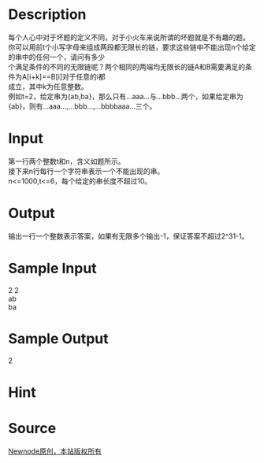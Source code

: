 
# Description

<div class="content"><div>每个人心中对于坏题的定义不同，对于小火车来说所谓的坏题就是不有趣的题。</div>
<div>你可以用前t个小写字母来组成两段都无限长的链，要求这些链中不能出现n个给定的串中的任何一个，请问有多少</div>
<div>个满足条件的不同的无限链呢？两个相同的两端均无限长的链A和B需要满足的条件为A[i+k]==B[i]对于任意的i都</div>
<div>成立，其中k为任意整数。</div>
<div>例如t=2，给定串为{ab,ba}，那么只有…aaa…与…bbb…两个，如果给定串为{ab}，则有…aaa…,…bbb…,…bbbbaaa…三个。</div>
<p></p></div>

# Input

<div class="content"><div>第一行两个整数t和n，含义如题所示。</div>
<div>接下来n行每行一个字符串表示一个不能出现的串。</div>
<div>n&lt;=1000,t&lt;=6，每个给定的串长度不超过10。</div>
<p></p></div>

# Output

<div class="content"><div>输出一行一个整数表示答案，如果有无限多个输出-1，保证答案不超过2^31-1。</div>
<p></p></div>

# Sample Input

<div class="content"><span class="sampledata">2 2<br/>
ab<br/>
ba	<br/>
</span></div>

# Sample Output

<div class="content"><span class="sampledata">2</span></div>

# Hint

<div class="content"><p></p></div>

# Source

<div class="content"><p><a href="problemset.php?search=Newnode原创，本站版权所有">Newnode原创，本站版权所有</a></p></div>

